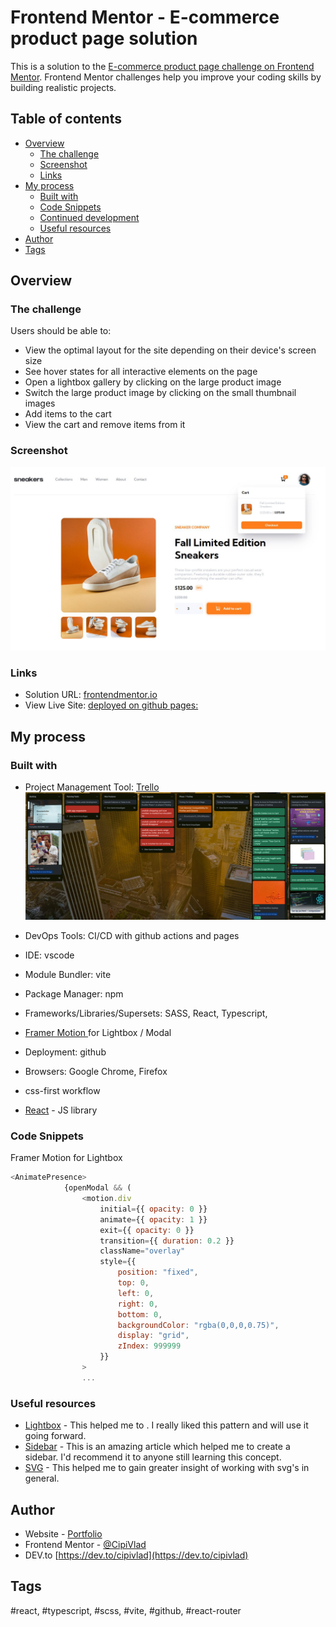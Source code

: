 # Frontend Mentor - E-commerce product page solution

This is a solution to the [E-commerce product page challenge on Frontend Mentor](https://www.frontendmentor.io/challenges/ecommerce-product-page-UPsZ9MJp6). Frontend Mentor challenges help you improve your coding skills by building realistic projects.

## Table of contents

- [Overview](#overview)
  - [The challenge](#the-challenge)
  - [Screenshot](#screenshot)
  - [Links](#links)
- [My process](#my-process)
  - [Built with](#built-with)
  - [Code Snippets](#code-sn)
  - [Continued development](#continued-development)
  - [Useful resources](#useful-resources)
- [Author](#author)
- [Tags](#tags)


## Overview

### The challenge

Users should be able to:

- View the optimal layout for the site depending on their device's screen size
- See hover states for all interactive elements on the page
- Open a lightbox gallery by clicking on the large product image
- Switch the large product image by clicking on the small thumbnail images
- Add items to the cart
- View the cart and remove items from it

### Screenshot

![](./src/assets/images/sneakers-project.jpg)

### Links

- Solution URL: [frontendmentor.io](https://www.frontendmentor.io/solutions/ecommerce-product-page-react-ts-scss-S5AjYPhWPU)
- View Live Site: [deployed on github pages:](https://cipivlad.github.io/ecommerce-product-page/)

## My process

### Built with

- Project Management Tool: [Trello](https://trello.com/b/LzYHEZdo/e-commerce-product-page-frontendmentor) 
![Screenshot of my workflow](./public/screenshots/trelloboard/workInProgress2.png)

- DevOps Tools: CI/CD with github actions and pages
- IDE: vscode
- Module Bundler: vite
- Package Manager: npm
- Frameworks/Libraries/Supersets: SASS, React, Typescript, 
- [Framer Motion ](https://www.framer.com/motion/examples/) for Lightbox / Modal
- Deployment: github
- Browsers: Google Chrome, Firefox
- css-first workflow
- [React](https://reactjs.org/) - JS library

### Code Snippets

Framer Motion for Lightbox

```js
<AnimatePresence>
            {openModal && (
                <motion.div
                    initial={{ opacity: 0 }}
                    animate={{ opacity: 1 }}
                    exit={{ opacity: 0 }}
                    transition={{ duration: 0.2 }}
                    className="overlay"
                    style={{
                        position: "fixed",
                        top: 0,
                        left: 0,
                        right: 0,
                        bottom: 0,
                        backgroundColor: "rgba(0,0,0,0.75)",
                        display: "grid",
                        zIndex: 999999
                    }}
                >
                ...

```

### Useful resources

- [Lightbox](https://www.framer.com/motion/examples/) - This helped me to . I really liked this pattern and will use it going forward.
- [Sidebar](https://www.w3schools.com/w3css/w3css_sidebar.asp) - This is an amazing article which helped me to create a sidebar. I'd recommend it to anyone still learning this concept.
- [SVG](https://css-tricks.com/change-color-of-svg-on-hover/) - This helped me to gain greater insight of working with svg's in general.


## Author

- Website - [Portfolio](https://cipivlad.github.io/myportfoliosite/)
- Frontend Mentor - [@CipiVlad](https://www.frontendmentor.io/profile/CipiVlad)
- DEV.to [https://dev.to/cipivlad](https://dev.to/cipivlad)

## Tags

#react, #typescript, #scss, #vite, #github, #react-router

